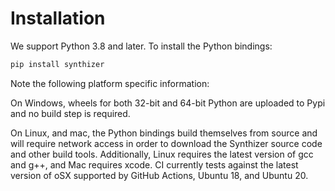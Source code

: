 # Installation

We support Python 3.8 and later.  To install the Python bindings:

```bash
pip install synthizer
```

Note the following platform specific information:

On Windows, wheels for both 32-bit and 64-bit Python are uploaded to Pypi and no
build step is required.


On Linux, and mac, the Python bindings build themselves from source and will
require network access in order to download the Synthizer source code and other
build tools.  Additionally, Linux requires the latest version of gcc and g++,
and Mac requires xcode.  CI currently tests against the latest version of oSX
supported by GitHub Actions, Ubuntu 18, and Ubuntu 20.
